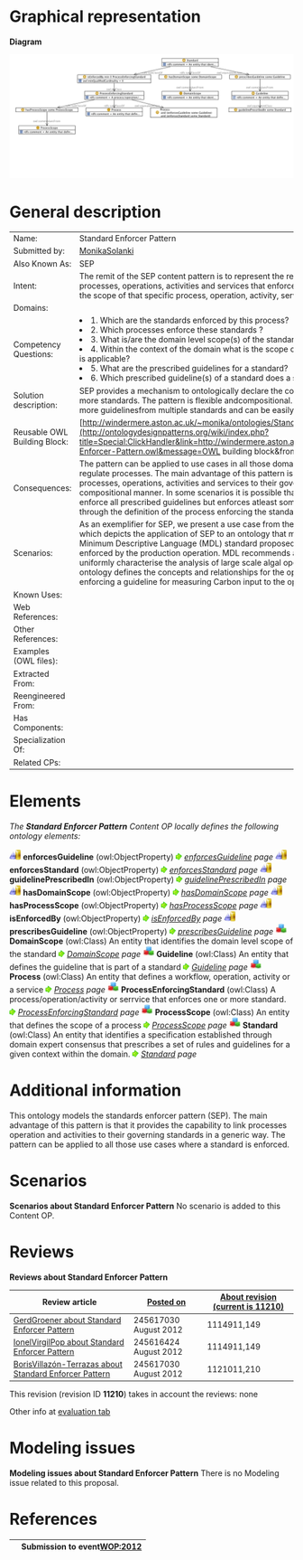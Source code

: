 #  Graphical representation


__Diagram__




[![Image:Standard-enforcer-pattern.png](./Standard-enforcer-pattern.png)](../Image/Standard-enforcer-pattern.png.md "Image:Standard-enforcer-pattern.png")




#  General description




|  |  |
| --- | --- |
|  Name: |  Standard Enforcer Pattern |
|  Submitted by: | [MonikaSolanki](../User/MonikaSolanki.md "User:MonikaSolanki") |
|  Also Known As: |  SEP |
|  Intent: |  The remit of the SEP content pattern is to represent the relation between standards and the processes, operations, activities and services that enforce them, the domains they cater to and the scope of that specific process, operation, activity, service within the context of the domain. |
|  Domains: |  |
|  Competency Questions: | <li> 1. Which are the standards enforced by this process?</li><li> 2. Which processes enforce these standards ?</li><li> 3. What is/are the domain level scope(s) of the standard?</li><li> 4. Within the context of the domain what is the scope of the process to which the standard is applicable?</li><li> 5. What are the prescribed guidelines for a standard?</li><li> 6. Which prescribed guideline(s) of a standard does a specific process conform to?</li> |
|  Solution description: |  SEP provides a mechanism to ontologically declare the conformance of aprocess with one or more standards. The pattern is flexible andcompositional. It can be exploited to include few or more guidelinesfrom multiple standards and can be easily combined with otherpatterns. |
|  Reusable OWL Building Block: | [http://windermere.aston.ac.uk/~monika/ontologies/Standards-Enforcer-Pattern.owl](http://ontologydesignpatterns.org/wiki/index.php?title=Special:ClickHandler&link=http://windermere.aston.ac.uk/~monika/ontologies/Standards-Enforcer-Pattern.owl&message=OWL building block&from_page_id=3343&update=) (861) |
|  Consequences: |  The pattern can be applied to use cases in all those domains where a standard is enforced to regulate processes. The main advantage of this pattern is that it provides the capability to link processes, operations, activities and services to their governing standards in a generic and compositional manner. In some scenarios it is possible that a process or an operation does not enforce all prescribed guidelines but enforces atleast some. The pattern accounts for that through the definition of the process enforcing the standard. |
|  Scenarios: |  As an exemplifier for SEP, we present a use case from the domain of algal biomass production which depicts the application of SEP to an ontology that models algal biomass production. The Minimum Descriptive Language (MDL) standard proposed by the Algal Biomass Association is enforced by the production operation. MDL recommends a set of descriptive metrics to uniformly characterise the analysis of large scale algal operations. In this use case, the ontology defines the concepts and relationships for the operation and incorporates SEP by enforcing a guideline for measuring Carbon input to the operation. |
|  Known Uses: |  |
|  Web References: |  |
|  Other References: |  |
|  Examples (OWL files): |  |
|  Extracted From: |  |
|  Reengineered From: |  |
|  Has Components: |  |
|  Specialization Of: |  |
|  Related CPs: |  |


  




#  Elements


_The __Standard Enforcer Pattern__ Content OP locally defines the following ontology elements:_



[![ObjectProperty](./20px-ObjectProperty.gif)](../Image/ObjectProperty.gif.md "ObjectProperty") __enforcesGuideline__ (owl:ObjectProperty) 
 [![](./11px-ArrowRight.gif)](../Image/ArrowRight.gif.md "ArrowRight.gif") _[enforcesGuideline](./Standard_Enforcer_Pattern/enforcesGuideline.md "Submissions:Standard Enforcer Pattern/enforcesGuideline") page_
[![ObjectProperty](./20px-ObjectProperty.gif)](../Image/ObjectProperty.gif.md "ObjectProperty") __enforcesStandard__ (owl:ObjectProperty) 
 [![](./11px-ArrowRight.gif)](../Image/ArrowRight.gif.md "ArrowRight.gif") _[enforcesStandard](./Standard_Enforcer_Pattern/enforcesStandard.md "Submissions:Standard Enforcer Pattern/enforcesStandard") page_
[![ObjectProperty](./20px-ObjectProperty.gif)](../Image/ObjectProperty.gif.md "ObjectProperty") __guidelinePrescribedIn__ (owl:ObjectProperty) 
 [![](./11px-ArrowRight.gif)](../Image/ArrowRight.gif.md "ArrowRight.gif") _[guidelinePrescribedIn](./Standard_Enforcer_Pattern/guidelinePrescribedIn.md "Submissions:Standard Enforcer Pattern/guidelinePrescribedIn") page_
[![ObjectProperty](./20px-ObjectProperty.gif)](../Image/ObjectProperty.gif.md "ObjectProperty") __hasDomainScope__ (owl:ObjectProperty) 
 [![](./11px-ArrowRight.gif)](../Image/ArrowRight.gif.md "ArrowRight.gif") _[hasDomainScope](./Standard_Enforcer_Pattern/hasDomainScope.md "Submissions:Standard Enforcer Pattern/hasDomainScope") page_
[![ObjectProperty](./20px-ObjectProperty.gif)](../Image/ObjectProperty.gif.md "ObjectProperty") __hasProcessScope__ (owl:ObjectProperty) 
 [![](./11px-ArrowRight.gif)](../Image/ArrowRight.gif.md "ArrowRight.gif") _[hasProcessScope](./Standard_Enforcer_Pattern/hasProcessScope.md "Submissions:Standard Enforcer Pattern/hasProcessScope") page_
[![ObjectProperty](./20px-ObjectProperty.gif)](../Image/ObjectProperty.gif.md "ObjectProperty") __isEnforcedBy__ (owl:ObjectProperty) 
 [![](./11px-ArrowRight.gif)](../Image/ArrowRight.gif.md "ArrowRight.gif") _[isEnforcedBy](./Standard_Enforcer_Pattern/isEnforcedBy.md "Submissions:Standard Enforcer Pattern/isEnforcedBy") page_
[![ObjectProperty](./20px-ObjectProperty.gif)](../Image/ObjectProperty.gif.md "ObjectProperty") __prescribesGuideline__ (owl:ObjectProperty) 
 [![](./11px-ArrowRight.gif)](../Image/ArrowRight.gif.md "ArrowRight.gif") _[prescribesGuideline](./Standard_Enforcer_Pattern/prescribesGuideline.md "Submissions:Standard Enforcer Pattern/prescribesGuideline") page_
[![Class](./20px-Class.gif)](../Image/Class.gif.md "Class") __DomainScope__ (owl:Class) An entity that identifies the domain level scope of the standard 
 [![](./11px-ArrowRight.gif)](../Image/ArrowRight.gif.md "ArrowRight.gif") _[DomainScope](./Standard_Enforcer_Pattern/DomainScope.md "Submissions:Standard Enforcer Pattern/DomainScope") page_
[![Class](./20px-Class.gif)](../Image/Class.gif.md "Class") __Guideline__ (owl:Class) An entity that defines the guideline that is part of a standard 
 [![](./11px-ArrowRight.gif)](../Image/ArrowRight.gif.md "ArrowRight.gif") _[Guideline](./Standard_Enforcer_Pattern/enforcesGuideline.md "Submissions:Standard Enforcer Pattern/Guideline") page_
[![Class](./20px-Class.gif)](../Image/Class.gif.md "Class") __Process__ (owl:Class) An entity that defines a workflow, operation, activity or a service 
 [![](./11px-ArrowRight.gif)](../Image/ArrowRight.gif.md "ArrowRight.gif") _[Process](./AOS_AGROVOC_Concept_Server_fundation_ontology_model/hasGoalOrProcess.md "Submissions:Standard Enforcer Pattern/Process") page_
[![Class](./20px-Class.gif)](../Image/Class.gif.md "Class") __ProcessEnforcingStandard__ (owl:Class) A process/operation/activity or serrvice that enforces one or more standard. 
 [![](./11px-ArrowRight.gif)](../Image/ArrowRight.gif.md "ArrowRight.gif") _[ProcessEnforcingStandard](./Standard_Enforcer_Pattern/ProcessEnforcingStandard.md "Submissions:Standard Enforcer Pattern/ProcessEnforcingStandard") page_
[![Class](./20px-Class.gif)](../Image/Class.gif.md "Class") __ProcessScope__ (owl:Class) An entity that defines the scope of a process 
 [![](./11px-ArrowRight.gif)](../Image/ArrowRight.gif.md "ArrowRight.gif") _[ProcessScope](./Standard_Enforcer_Pattern/hasProcessScope.md "Submissions:Standard Enforcer Pattern/ProcessScope") page_
[![Class](./20px-Class.gif)](../Image/Class.gif.md "Class") __Standard__ (owl:Class) An entity that identifies a specification established through domain expert consensus that prescribes a set of rules and guidelines for a given context within the domain. 
 [![](./11px-ArrowRight.gif)](../Image/ArrowRight.gif.md "ArrowRight.gif") _[Standard](../Standard/Standard.md "Submissions:Standard Enforcer Pattern/Standard") page_
#  Additional information


This ontology models the standards enforcer pattern (SEP). The main advantage of this pattern is that it provides the capability
to link processes operation and activities to their governing
standards in a generic way. The pattern can be applied to all those
use cases where a standard is enforced.



#  Scenarios



__Scenarios about Standard Enforcer Pattern__
No scenario is added to this Content OP.




#  Reviews



__Reviews about Standard Enforcer Pattern__


| Review article | [Posted on](../Property/CreationDate.md "Property:CreationDate") | [About revision (current is 11210)](../Property/ReviewAboutVersion.md "Property:ReviewAboutVersion") |
| --- | --- | --- |
| [GerdGroener about Standard Enforcer Pattern](../Reviews/GerdGroener_about_Standard_Enforcer_Pattern.md "Reviews:GerdGroener about Standard Enforcer Pattern") | 245617030 August 2012 | 1114911,149 |
| [IonelVirgilPop about Standard Enforcer Pattern](../Community/IonelVirgilPop_about_Standard_Enforcer_Pattern.md "Community:IonelVirgilPop about Standard Enforcer Pattern") | 245616424 August 2012 | 1114911,149 |
| [BorisVillazón-Terrazas about Standard Enforcer Pattern](../Reviews/BorisVillazón-Terrazas_about_Standard_Enforcer_Pattern.md "Reviews:BorisVillazón-Terrazas about Standard Enforcer Pattern") | 245617030 August 2012 | 1121011,210 |


This revision (revision ID __11210__) takes in account the reviews: none


Other info at [evaluation tab](http://ontologydesignpatterns.org/wiki/index.php?title=Submissions:Standard_Enforcer_Pattern&action=evaluation "http://ontologydesignpatterns.org/wiki/index.php?title=Submissions:Standard_Enforcer_Pattern&action=evaluation")




  




#  Modeling issues



__Modeling issues about Standard Enforcer Pattern__
There is no Modeling issue related to this proposal.




  




#  References


  






|  |  Submission to event[WOP:2012](../WOP/2012.md "WOP:2012") |
| --- | --- |